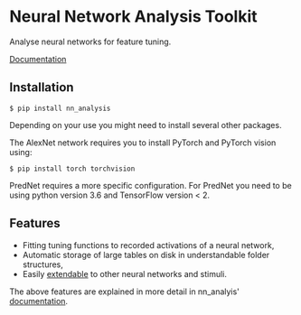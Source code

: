 Neural Network Analysis Toolkit
====

Analyse neural networks for feature tuning.



[Documentation]

[Documentation]: https://jhoogendijk.github.io/indp-study/nn_analysis/

Installation
------------

    $ pip install nn_analysis

Depending on your use you might need to install several other packages.

The AlexNet network requires you to install PyTorch and PyTorch vision using:

    $ pip install torch torchvision

PredNet requires a more specific configuration. For PredNet you need to be using python version 3.6 and TensorFlow version < 2.

Features
--------

* Fitting tuning functions to recorded activations of a neural network,
* Automatic storage of large tables on disk in understandable folder structures,
* Easily [extendable] to other neural networks and stimuli.

[extendable]: https://jhoogendijk.github.io/indp-study/nn_analysis/#adding-new-neural-networks-to-the-code-analysis-system

The above features are explained in more detail in nn_analyis' [documentation].